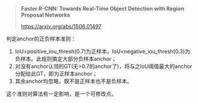 >**Faster R-CNN: Towards Real-Time Object Detection with Region Proposal Networks**
>
>https://arxiv.org/abs/1506.01497

判定anchor的正负样本准则：

1. IoU>positive_iou_thresh(0.7)为正样本，IoU<negative_iou_thresh(0.3)为负样本。此规则搞定大部分负样本anchor；
2. 对没有anchor认领的GT(无>0.7的anchor了)，将与之IoU阈值最大的anchor分配给此GT，即为正样本anchor；
3. 其余anchor均忽略，既不是正样本也不是负样本。

这个准则对算法有一定影响，是一个可修改点。